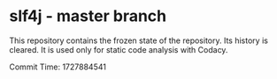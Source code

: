 # slf4j - master branch

This repository contains the frozen state of the repository.
Its history is cleared. It is used only for static code
analysis with Codacy.

Commit Time: 1727884541